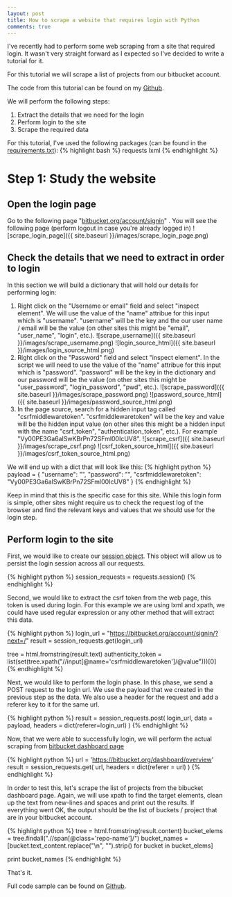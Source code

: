 ```yaml
---
layout: post
title: How to scrape a website that requires login with Python
comments: true
---
```


I've recently had to perform some web scraping from a site that required login.
It wasn't very straight forward as I expected so I've decided to write a tutorial for it.

For this tutorial we will scrape a list of projects from our bitbucket account.

The code from this tutorial can be found on my [Github](https://github.com/kazuar/login_scraper_example).

We will perform the following steps:

1. Extract the details that we need for the login
2. Perform login to the site
3. Scrape the required data

For this tutorial, I've used the following packages (can be found in the [requirements.txt](https://github.com/kazuar/login_scraper_example/blob/master/requirements.txt)):
{% highlight bash %}
requests
lxml
{% endhighlight %}

# Step 1: Study the website
## Open the login page
Go to the following page "[bitbucket.org/account/signin](https://bitbucket.org/account/signin/?next=/)" .
You will see the following page (perform logout in case you're already logged in) 
![scrape_login_page]({{ site.baseurl }}/images/scrape_login_page.png)

## Check the details that we need to extract in order to login

In this section we will build a dictionary that will hold our details for performing login:

1. Right click on the "Username or email" field and select "inspect element". We will use the value of the "name" attribue for this input which is "username". "username" will be the key and the our user name / email will be the value (on other sites this might be "email", "user_name", "login", etc.).
![scrape_username]({{ site.baseurl }}/images/scrape_username.png)
![login_source_html]({{ site.baseurl }}/images/login_source_html.png)
2. Right click on the "Password" field and select "inspect element". In the script we will need to use the value of the "name" attribue for this input which is "password". "password" will be the key in the dictionary and our password will be the value (on other sites this might be "user_password", "login_password", "pwd", etc.).
![scrape_password]({{ site.baseurl }}/images/scrape_password.png)
![password_source_html]({{ site.baseurl }}/images/password_source_html.png)
3. In the page source, search for a hidden input tag called "csrfmiddlewaretoken". "csrfmiddlewaretoken" will be the key and value will be the hidden input value (on other sites this might be a hidden input with the name "csrf_token", "authentication_token", etc.). For example "Vy00PE3Ga6aISwKBrPn72SFml00IcUV8".
![scrape_csrf]({{ site.baseurl }}/images/scrape_csrf.png)
![csrf_token_source_html]({{ site.baseurl }}/images/csrf_token_source_html.png)

We will end up with a dict that will look like this:
{% highlight python %}
payload = {
	"username": "<USER NAME>", 
	"password": "<PASSWORD>", 
	"csrfmiddlewaretoken": "Vy00PE3Ga6aISwKBrPn72SFml00IcUV8"
}
{% endhighlight %}

Keep in mind that this is the specific case for this site. While this login form is simple, other sites might require us to check the request log of the browser and find the relevant keys and values that we should use for the login step.

## Perform login to the site

First, we would like to create our [session object](http://docs.python-requests.org/en/latest/user/advanced/). This object will allow us to persist the login session across all our requests.

{% highlight python %}
session_requests = requests.session()
{% endhighlight %}

Second, we would like to extract the csrf token from the web page, this token is used during login.
For this example we are using lxml and xpath, we could have used regular expression or any other method that will extract this data.

{% highlight python %}
login_url = "https://bitbucket.org/account/signin/?next=/"
result = session_requests.get(login_url)

tree = html.fromstring(result.text)
authenticity_token = list(set(tree.xpath("//input[@name='csrfmiddlewaretoken']/@value")))[0]
{% endhighlight %}

Next, we would like to perform the login phase.
In this phase, we send a POST request to the login url. 
We use the payload that we created in the previous step as the data.
We also use a header for the request and add a referer key to it for the same url.

{% highlight python %}
result = session_requests.post(
	login_url, 
	data = payload, 
	headers = dict(referer=login_url)
)
{% endhighlight %}

Now, that we were able to successfully login, we will perform the actual scraping from [bitbucket dashboard page](https://bitbucket.org/dashboard/overview)

{% highlight python %}
url = 'https://bitbucket.org/dashboard/overview'
result = session_requests.get(
	url, 
	headers = dict(referer = url)
)
{% endhighlight %}

In order to test this, let's scrape the list of projects from the bibucket dashboard page.
Again, we will use xpath to find the target elements, clean up the text from new-lines and spaces and print out the results. If everything went OK, the output should be the list of buckets / project that are in your bitbucket account.

{% highlight python %}
tree = html.fromstring(result.content)
bucket_elems = tree.findall(".//span[@class='repo-name']/")
bucket_names = [bucket.text_content.replace("\n", "").strip() for bucket in bucket_elems]

print bucket_names
{% endhighlight %}

That's it.

Full code sample can be found on [Github](https://github.com/kazuar/login_scraper_example).

